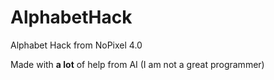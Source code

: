 # AlphabetHack
Alphabet Hack from NoPixel 4.0 

Made with **a lot** of help from AI (I am not a great programmer)
